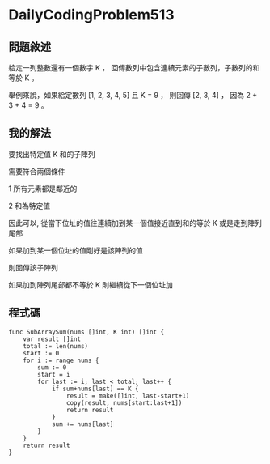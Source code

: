 # DailyCodingProblem513

## 問題敘述

給定一列整數還有一個數字 K ， 回傳數列中包含連續元素的子數列，子數列的和等於 K 。

舉例來說，如果給定數列 [1, 2, 3, 4, 5] 且 K = 9 ， 則回傳 [2, 3, 4] ， 因為 2 + 3 + 4 = 9 。

## 我的解法

要找出特定值 K 和的子陣列

需要符合兩個條件

1 所有元素都是鄰近的

2 和為特定值

因此可以, 從當下位址的值往連續加到某一個值接近直到和的等於 K 或是走到陣列尾部

如果加到某一個位址的值剛好是該陣列的值

則回傳該子陣列

如果加到陣列尾部都不等於 K 則繼續從下一個位址加


## 程式碼

```golang
func SubArraySum(nums []int, K int) []int {
	var result []int
	total := len(nums)
	start := 0
	for i := range nums {
		sum := 0
		start = i
		for last := i; last < total; last++ {
			if sum+nums[last] == K {
				result = make([]int, last-start+1)
				copy(result, nums[start:last+1])
				return result
			}
			sum += nums[last]
		}
	}
	return result
}
```

